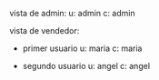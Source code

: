 vista de admin:
u: admin
c: admin

vista de vendedor:
+ primer usuario
u: maria
c: maria

+ segundo usuario
u: angel
c: angel

